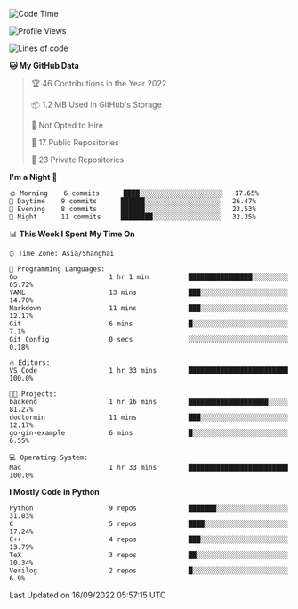 <!--START_SECTION:waka-->
![Code Time](http://img.shields.io/badge/Code%20Time-0%20secs-blue)

![Profile Views](http://img.shields.io/badge/Profile%20Views-23-blue)

![Lines of code](https://img.shields.io/badge/From%20Hello%20World%20I%27ve%20Written-3%20Million%20lines%20of%20code-blue)

**🐱 My GitHub Data** 

> 🏆 46 Contributions in the Year 2022
 > 
> 📦 1.2 MB Used in GitHub's Storage 
 > 
> 🚫 Not Opted to Hire
 > 
> 📜 17 Public Repositories 
 > 
> 🔑 23 Private Repositories  
 > 
**I'm a Night 🦉** 

```text
🌞 Morning    6 commits      ████░░░░░░░░░░░░░░░░░░░░░   17.65% 
🌆 Daytime    9 commits      ██████░░░░░░░░░░░░░░░░░░░   26.47% 
🌃 Evening    8 commits      ██████░░░░░░░░░░░░░░░░░░░   23.53% 
🌙 Night      11 commits     ████████░░░░░░░░░░░░░░░░░   32.35%

```


📊 **This Week I Spent My Time On** 

```text
⌚︎ Time Zone: Asia/Shanghai

💬 Programming Languages: 
Go                       1 hr 1 min          ████████████████░░░░░░░░░   65.72% 
YAML                     13 mins             ███░░░░░░░░░░░░░░░░░░░░░░   14.78% 
Markdown                 11 mins             ███░░░░░░░░░░░░░░░░░░░░░░   12.17% 
Git                      6 mins              █░░░░░░░░░░░░░░░░░░░░░░░░   7.1% 
Git Config               0 secs              ░░░░░░░░░░░░░░░░░░░░░░░░░   0.18%

🔥 Editors: 
VS Code                  1 hr 33 mins        █████████████████████████   100.0%

🐱‍💻 Projects: 
backend                  1 hr 16 mins        ████████████████████░░░░░   81.27% 
doctormin                11 mins             ███░░░░░░░░░░░░░░░░░░░░░░   12.17% 
go-gin-example           6 mins              █░░░░░░░░░░░░░░░░░░░░░░░░   6.55%

💻 Operating System: 
Mac                      1 hr 33 mins        █████████████████████████   100.0%

```

**I Mostly Code in Python** 

```text
Python                   9 repos             ███████░░░░░░░░░░░░░░░░░░   31.03% 
C                        5 repos             ████░░░░░░░░░░░░░░░░░░░░░   17.24% 
C++                      4 repos             ███░░░░░░░░░░░░░░░░░░░░░░   13.79% 
TeX                      3 repos             ██░░░░░░░░░░░░░░░░░░░░░░░   10.34% 
Verilog                  2 repos             █░░░░░░░░░░░░░░░░░░░░░░░░   6.9%

```



 Last Updated on 16/09/2022 05:57:15 UTC
<!--END_SECTION:waka-->